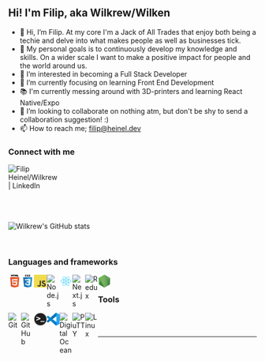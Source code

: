 ## Hi! I'm Filip, aka Wilkrew/Wilken

- 👋  Hi, I’m Filip. At my core I'm a Jack of All Trades that enjoy both being a techie and delve into what makes people as well as businesses tick. 
- 🥅  My personal goals is to continuously develop my knowledge and skills. On a wider scale I want to make a positive impact for people and the world around us. 
- 👀  I’m interested in becoming a Full Stack Developer
- 🌱  I’m currently focusing on learning Front End Development
- 📚  I'm currently messing around with 3D-printers and learning React Native/Expo
- 💞️  I’m looking to collaborate on nothing atm, but don't be shy to send a collaboration suggestion! :)
- 📫  How to reach me; filip@heinel.dev



### Connect with me
<a href="https://www.linkedin.com/in/filip-heinel/">
<img align="left" alt="Filip Heinel/Wilkrew | LinkedIn" width="100px" src="https://cdn.jsdelivr.net/gh/devicons/devicon/icons/linkedin/linkedin-original-wordmark.svg" />
</a>

<br />
<br />
<br />
<br />
<br />
<br />

![Wilkrew's GitHub stats](https://github-readme-stats.vercel.app/api?username=wilkrew&show_icons=true&theme=dark&count_private=true)

<br />

### Languages and frameworks


<img align="left" alt="HTML5" width="26px" src="https://raw.githubusercontent.com/github/explore/80688e429a7d4ef2fca1e82350fe8e3517d3494d/topics/html/html.png" />
<img align="left" alt="CSS3" width="26px" src="https://raw.githubusercontent.com/github/explore/80688e429a7d4ef2fca1e82350fe8e3517d3494d/topics/css/css.png" />
<img align="left" alt="JavaScript" width="26px" src="https://raw.githubusercontent.com/github/explore/80688e429a7d4ef2fca1e82350fe8e3517d3494d/topics/javascript/javascript.png" />
<img align="left" alt="Node.js" width="26px" src="https://cdn.jsdelivr.net/gh/devicons/devicon/icons/typescript/typescript-original.svg" />
<img align="left" alt="React.js" width="26px" src="https://raw.githubusercontent.com/github/explore/80688e429a7d4ef2fca1e82350fe8e3517d3494d/topics/react/react.png" />
<img align="left" alt="Next.js" width="26px" src="https://camo.githubusercontent.com/92ec9eb7eeab7db4f5919e3205918918c42e6772562afb4112a2909c1aaaa875/68747470733a2f2f6173736574732e76657263656c2e636f6d2f696d6167652f75706c6f61642f76313630373535343338352f7265706f7369746f726965732f6e6578742d6a732f6e6578742d6c6f676f2e706e67" />
<img align="left" alt="Redux" width="26px" src="https://user-images.githubusercontent.com/77172584/138590396-506f42cb-95e5-4229-8a4d-358a341c5874.png" />
<img align="left" alt="Node.js" width="26px" src="https://raw.githubusercontent.com/github/explore/80688e429a7d4ef2fca1e82350fe8e3517d3494d/topics/nodejs/nodejs.png" />


<br />

### Tools
<img align="left" alt="Git" width="26px" src="https://cdn.jsdelivr.net/gh/devicons/devicon/icons/git/git-original.svg" />
<img align="left" alt="GitHub" width="26px" src="https://cdn.jsdelivr.net/gh/devicons/devicon/icons/github/github-original.svg" />
<img align="left" alt="Terminal" width="26px" src="https://raw.githubusercontent.com/github/explore/80688e429a7d4ef2fca1e82350fe8e3517d3494d/topics/terminal/terminal.png" />
<img align="left" alt="Visual Studio Code" width="26px" src="https://raw.githubusercontent.com/github/explore/80688e429a7d4ef2fca1e82350fe8e3517d3494d/topics/visual-studio-code/visual-studio-code.png" />
<img align="left" alt="Digital Ocean" width="26px" src="https://cdn.jsdelivr.net/gh/devicons/devicon/icons/digitalocean/digitalocean-original.svg"/>
<img align="left" alt="PuTTY" width="26px" src="https://cdn.jsdelivr.net/gh/devicons/devicon/icons/putty/putty-plain.svg" />
<img align="left" alt="Linux" width="26px" src="https://cdn.jsdelivr.net/gh/devicons/devicon/icons/linux/linux-original.svg" />

<br />
<br />

---
